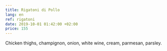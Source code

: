 ```yaml
---
title: Rigatoni di Pollo
lang: en
ref: rigatoni
date: 2019-10-01 01:42:00 +02:00
price: 155
---
```


Chicken thighs, champignon, onion, white wine, cream, parmesan, parsley.
